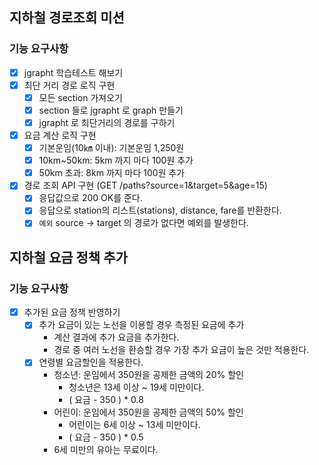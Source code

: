 ## 지하철 경로조회 미션

### 기능 요구사항

- [x] jgrapht 학습테스트 해보기
- [x] 최단 거리 경로 로직 구현
    - [x] 모든 section 가져오기
    - [x] section 들로 jgrapht 로 graph 만들기
    - [x] jgrapht 로 최단거리의 경로를 구하기
- [x] 요금 계산 로직 구현
    - [x] 기본운임(10㎞ 이내): 기본운임 1,250원
    - [x] 10km~50km: 5km 까지 마다 100원 추가
    - [x] 50km 초과: 8km 까지 마다 100원 추가
- [x] 경로 조회 API 구현 (GET /paths?source=1&target=5&age=15)
  - [x] 응답값으로 200 OK를 준다.
  - [x] 응답으로 station의 리스트(stations), distance, fare를 반환한다.
  - [x] `예외` source -> target 의 경로가 없다면 예외를 발생한다.

## 지하철 요금 정책 추가

### 기능 요구사항
- [x] 추가된 요금 정책 반영하기
  - [x] 추가 요금이 있는 노선을 이용할 경우 측정된 요금에 추가
    - 계산 결과에 추가 요금을 추가한다.
    - 경로 중 여러 노선을 환승할 경우 가장 추가 요금이 높은 것만 적용한다.
  - [x] 연령별 요금할인을 적용한다.
    - 청소년: 운임에서 350원을 공제한 금액의 20% 할인
      - 청소년은 13세 이상 ~ 19세 미만이다. 
      - ( 요금 - 350 ) * 0.8
    - 어린이: 운임에서 350원을 공제한 금액의 50% 할인
      - 어린이는 6세 이상 ~ 13세 미만이다.
      - ( 요금 - 350 ) * 0.5
    - 6세 미만의 유아는 무료이다.
